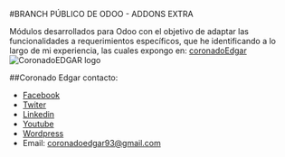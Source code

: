 #BRANCH PÚBLICO DE ODOO - ADDONS EXTRA

Módulos desarrollados para Odoo con el objetivo de adaptar las funcionalidades a requerimientos específicos, que he identificando a lo largo de mi experiencia, las cuales expongo en: [coronadoEdgar](http://coronadoedgar.wordpress.com/category/odoo-openerp/)
![CoronadoEDGAR logo](http://coronadoedgar.files.wordpress.com/2013/07/edgarlogo.png)


##Coronado Edgar contacto:
-	[Facebook](http://www.facebook.com/coronadoedgar)
-	[Twiter](http://twitter.com/coronadoedgar93)
-	[Linkedin](http://pe.linkedin.com/pub/edgardo-coronado/55/802/797)
-	[Youtube](http://www.youtube.com/user/AlgoritmoVirtual)
-	[Wordpress](http://coronadoedgar.wordpress.com)
-	Email: coronadoedgar93@gmail.com